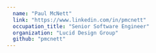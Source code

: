```yaml
---
  name: "Paul McNett"
  link: "https://www.linkedin.com/in/pmcnett"
  occupation_title: "Senior Software Engineer"
  organization: "Lucid Design Group"
  github: "pmcnett"
---
```


